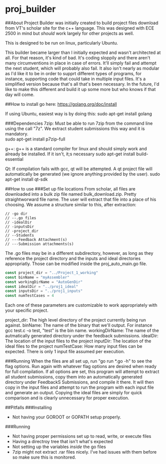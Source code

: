 # proj_builder

##About
Project Builder was initially created to build project files download from VT's scholar site for the c++ language.  This was designed with ECE 2500 in mind but *should* work largely for other projects as well.  

This is designed to be run on linux, particularly Ubuntu.  

This builder became larger than I initially expected and wasn't architected at all.  For that reason, it's kind of bad.  It's coding sloppily and there aren't many circumventions in place in case of errors.  It'll simply fail and attempt the next student, which will probably also fail.  It also isn't nearly as modular as I'd like it to be in order to supprt different types of programs, for instance, supporting code that could take in multiple input files.  It's a simplified version because that's all that's been necessary.  In the future, I'd like to make this different and build it up some more but who knows if that day will come.  

##How to install
go here: https://golang.org/doc/install

If using Ubuntu, easiest way is by doing this:
sudo apt-get install golang

###Dependencies
7zip: Must be able to run 7zip from the command line using the call "7z".  We extract student submissions this way and it is mandatory.  
sudo apt-get install p7zip-full

g++: g++ is a standard compiler for linux and should simply work and already be installed.  If it isn't, it;s necessary
sudo apt-get install build-essential

Qt: If compilation fails with gcc, qt will be attempted.  A qt project file will automatically be generated (we ignore anything provided by the user).
sudo apt-get install qt-sdk

##How to use
###Set up file locations
From scholar, all files are downloaded into a bulk zip file named bulk_download.zip.  Pretty straightworward file name.  The user will extract that file into a place of his choosing.  We assume a structure similar to this, after extraction:

```golang
// -go dir
// --.go files
// -idealDir
// -inputsDir
// -project_dir
// --Students
// ---Feedback Attachment(s)
// ---Submission attachments(s)
```

The .go files may be in a different subdirectory, however, as long as they reference the project directory and the inputs and ideal directories appropriatly.  Those can be modified inside the proj_auto_main.go file.

```go
const project_dir = "../Project_1_working"
const binName = "myAssembler"
const workingDirName = "AutoGenDir"
const idealDir = "../proj1_ideal"
const inputsDir = "../proj1_inputs"
const numTestCases = 4
```

Each one of these parameters are customizable to work appropriately with your specific project.  

project_dir: The high level directory of the project currently being run against.
binName: The name of the binary that we'll output.  For instance gcc test.c -o test, "test" is the bin name.
workingDirName: The name of the autmatically generated directory under the feedback submissions.
idealDir: The location of the input files to the project
inputDir: The location of the ideal files to the project
numTestCase: How many input files can be expected.  There is only 1 input file assumed per execution.  

###Running
When the files are all set up, run "go run *.go -h" to see the flag options. Run again with whatever flag options are desired when ready for full compilation.  If all options are set, this program will attempt to extract all student submissions, copy them into an automatically generated directory under FeedbackS Submissions, and compile it there.  It will then copy in the input files and attempt to run the program with each input file and generate an output.  Copying the ideal files are simply for quick comparison and is clearly unnecessary for proper execution.  


##Pitfalls
###Installing
* Not having your GOROOT or GOPATH setup properly.  

###Running
* Not having proper permissions set up to read, write, or execute files
* Having a directroy tree that isn't what's expected
* Not setting up the variables *inside* the go files
* 7zip might not extract .rar files nicely.  I've had issues with them before so make sure this is monitored.
